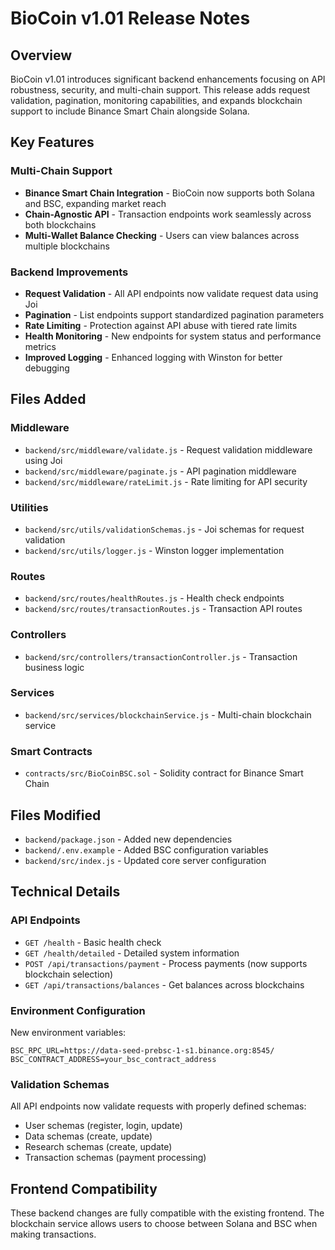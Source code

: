 # BioCoin v1.01 Release Notes

## Overview
BioCoin v1.01 introduces significant backend enhancements focusing on API robustness, security, and multi-chain support. This release adds request validation, pagination, monitoring capabilities, and expands blockchain support to include Binance Smart Chain alongside Solana.

## Key Features

### Multi-Chain Support
- **Binance Smart Chain Integration** - BioCoin now supports both Solana and BSC, expanding market reach
- **Chain-Agnostic API** - Transaction endpoints work seamlessly across both blockchains
- **Multi-Wallet Balance Checking** - Users can view balances across multiple blockchains

### Backend Improvements
- **Request Validation** - All API endpoints now validate request data using Joi
- **Pagination** - List endpoints support standardized pagination parameters
- **Rate Limiting** - Protection against API abuse with tiered rate limits
- **Health Monitoring** - New endpoints for system status and performance metrics
- **Improved Logging** - Enhanced logging with Winston for better debugging

## Files Added

### Middleware
- `backend/src/middleware/validate.js` - Request validation middleware using Joi
- `backend/src/middleware/paginate.js` - API pagination middleware
- `backend/src/middleware/rateLimit.js` - Rate limiting for API security

### Utilities
- `backend/src/utils/validationSchemas.js` - Joi schemas for request validation
- `backend/src/utils/logger.js` - Winston logger implementation

### Routes
- `backend/src/routes/healthRoutes.js` - Health check endpoints
- `backend/src/routes/transactionRoutes.js` - Transaction API routes

### Controllers
- `backend/src/controllers/transactionController.js` - Transaction business logic

### Services
- `backend/src/services/blockchainService.js` - Multi-chain blockchain service

### Smart Contracts
- `contracts/src/BioCoinBSC.sol` - Solidity contract for Binance Smart Chain

## Files Modified
- `backend/package.json` - Added new dependencies
- `backend/.env.example` - Added BSC configuration variables
- `backend/src/index.js` - Updated core server configuration

## Technical Details

### API Endpoints
- `GET /health` - Basic health check
- `GET /health/detailed` - Detailed system information
- `POST /api/transactions/payment` - Process payments (now supports blockchain selection)
- `GET /api/transactions/balances` - Get balances across blockchains

### Environment Configuration
New environment variables:
```
BSC_RPC_URL=https://data-seed-prebsc-1-s1.binance.org:8545/
BSC_CONTRACT_ADDRESS=your_bsc_contract_address
```

### Validation Schemas
All API endpoints now validate requests with properly defined schemas:
- User schemas (register, login, update)
- Data schemas (create, update)
- Research schemas (create, update)
- Transaction schemas (payment processing)

## Frontend Compatibility
These backend changes are fully compatible with the existing frontend. The blockchain service allows users to choose between Solana and BSC when making transactions. 
